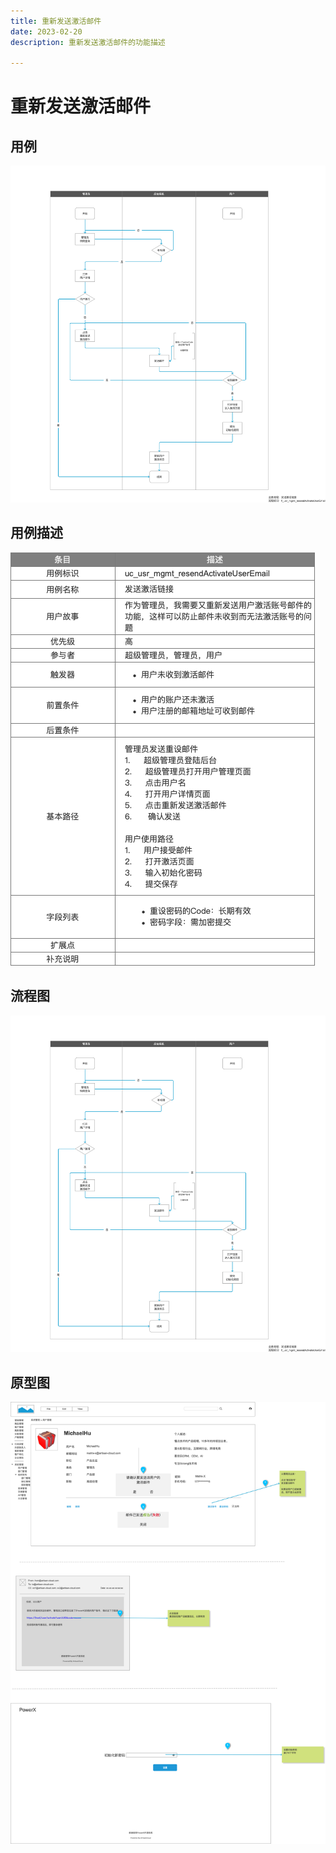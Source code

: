 ```yaml
---
title: 重新发送激活邮件
date: 2023-02-20
description: 重新发送激活邮件的功能描述

---
```


# 重新发送激活邮件


## 用例

![](../../../images/fl_usr_mgmt_resendActivateUserEmail.png)

## 用例描述

![](../../../images/uc_desc_usr_mgmt_resendactivateuseremail.png)

## 流程图

![](../../../images/fl_usr_mgmt_resendActivateUserEmail.png)

## 原型图

![](../../../images/pt_usr_mgmt_resendActivateUserEmail.png)